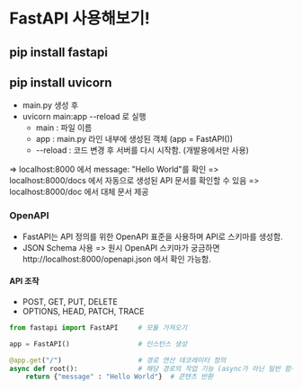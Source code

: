 # FastAPI 사용해보기!

## pip install fastapi
## pip install uvicorn

- main.py 생성 후
- uvicorn main:app --reload 로 실행
    * main : 파일 이름
    * app : main.py 라인 내부에 생성된 객체 (app = FastAPI())
    * --reload : 코드 변경 후 서버를 다시 시작함. (개발용에서만 사용)

=> localhost:8000 에서 message: "Hello World"를 확인
=> localhost:8000/docs 에서 자동으로 생성된 API 문서를 확인할 수 있음
=> localhost:8000/doc 에서 대체 문서 제공

### OpenAPI
- FastAPI는 API 정의를 위한 OpenAPI 표준을 사용하며 API로 스키마를 생성함.
- JSON Schema 사용
    => 원시 OpenAPI 스키마가 궁금하면 http://localhost:8000/openapi.json 에서 확인 가능함.

#### API 조작
- POST, GET, PUT, DELETE
- OPTIONS, HEAD, PATCH, TRACE

``` Python
from fastapi import FastAPI     # 모듈 가져오기

app = FastAPI()                 # 인스턴스 생성

@app.get("/")                   # 경로 연산 데코레이터 정의
async def root():               # 해당 경로의 작업 기능 (async가 아닌 일반 함수로 정의도 가능)
    return {"message" : "Hello World"}  # 콘텐츠 반환
```

